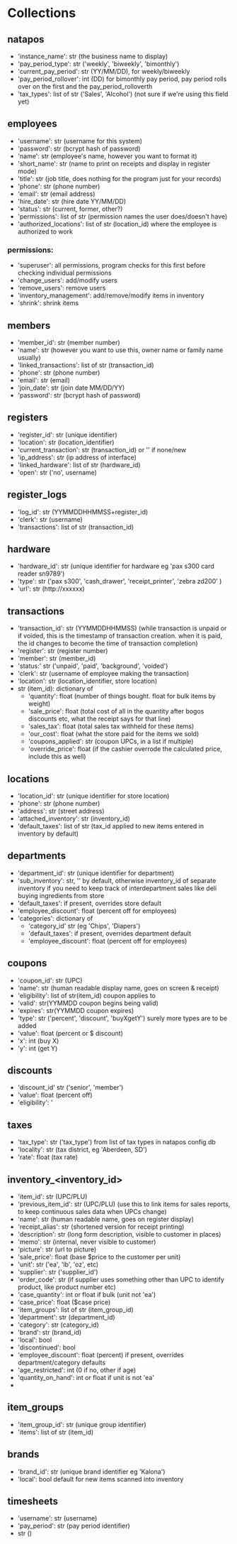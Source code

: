 # Collections
## natapos
- 'instance_name': str (the business name to display)
- 'pay_period_type': str ('weekly', 'biweekly', 'bimonthly')
- 'current_pay_period': str (YY/MM/DD), for weekly/biweekly
- 'pay_period_rollover': int (DD) for bimonthly pay period, pay period rolls over on the first and the pay_period_rolloverth
- 'tax_types': list of str ('Sales', 'Alcohol') (not sure if we're using this field yet)

## employees
- 'username': str (username for this system)
- 'password': str (bcrypt hash of password)
- 'name': str (employee's name, however you want to format it)
- 'short_name': str (name to print on receipts and display in register mode)
- 'title': str (job title, does nothing for the program just for your records)
- 'phone': str (phone number)
- 'email': str (email address)
- 'hire_date': str (hire date YY/MM/DD)
- 'status': str (current, former, other?)
- 'permissions': list of str (permission names the user does/doesn't have)
- 'authorized_locations': list of str (location_id) where the employee is authorized to work

### permissions:
- 'superuser': all permissions, program checks for this first before checking individual permissions
- 'change_users': add/modify users
- 'remove_users': remove users
- 'inventory_management': add/remove/modify items in inventory
- 'shrink': shrink items

## members
- 'member_id': str (member number)
- 'name': str (however you want to use this, owner name or family name usually)
- 'linked_transactions': list of str (transaction_id)
- 'phone': str (phone number)
- 'email': str (email)
- 'join_date': str (join date MM/DD/YY)
- 'password': str (bcrypt hash of password)

## registers
- 'register_id': str (unique identifier)
- 'location': str (location_identifier)
- 'current_transaction': str (transaction_id) or '' if none/new
- 'ip_address': str (ip address of interface)
- 'linked_hardware': list of str (hardware_id)
- 'open': str ('no', username)

## register_logs
- 'log_id': str (YYMMDDHHMMSS+register_id)
- 'clerk': str (username)
- 'transactions': list of str (transaction_id)

## hardware
- 'hardware_id': str (unique identifier for hardware eg 'pax s300 card reader sn9789')
- 'type': str ('pax s300', 'cash_drawer', 'receipt_printer', 'zebra zd200' )
- 'url': str (http://xxxxxx)

## transactions
- 'transaction_id': str (YYMMDDHHMMSS) (while transaction is unpaid or if voided, this is the timestamp of transaction creation.  when it is paid, the id changes to become the time of transaction completion)
- 'register': str (register number)
- 'member': str (member_id)
- 'status:' str ('unpaid', 'paid', 'background', 'voided')
- 'clerk': str (username of employee making the transaction)
- 'location': str (location_identifier, store location)
- str (item_id): dictionary of
    - 'quantity': float (number of things bought.  float for bulk items by weight)
    - 'sale_price': float (total cost of all in the quantity after bogos discounts etc, what the receipt says for that line)
    - 'sales_tax': float (total sales tax withheld for these items)
    - 'our_cost': float (what the store paid for the items we sold)
    - 'coupons_applied': str (coupon UPCs, in a list if multiple)
    - 'override_price': float (if  the cashier overrode the calculated price, include this as well)

## locations
- 'location_id': str (unique identifier for store location)
- 'phone': str (phone number)
- 'address': str (street address)
- 'attached_inventory': str (inventory_id)
- 'default_taxes': list of str (tax_id applied to new items entered in inventory by default)


## departments
- 'department_id': str (unique identifier for department)
- 'sub_inventory': str, '' by default, otherwise inventory_id of separate inventory if you need to keep track of interdepartment sales like deli buying ingredients from store
- 'default_taxes': if present, overrides store default
- 'employee_discount': float (percent off for employees)
- 'categories': dictionary of
    - 'category_id' str (eg 'Chips', 'Diapers')
    - 'default_taxes': if present, overrides department default
    - 'employee_discount': float (percent off for employees)

## coupons
- 'coupon_id': str (UPC)
- 'name': str (human readable display name, goes on screen & receipt)
- 'eligibility': list of str(item_id) coupon applies to
- 'valid': str(YYMMDD coupon begins being valid)
- 'expires': str(YYMMDD coupon expires)
- 'type': str ('percent', 'discount', 'buyXgetY')   surely more types are to be added
- 'value': float (percent or $ discount)
- 'x': int (buy X)
- 'y': int (get Y)

## discounts
- 'discount_id' str ('senior', 'member')
- 'value': float (percent off)
- 'eligibility': '

## taxes
- 'tax_type': str ('tax_type') from list of tax types in natapos config db
- 'locality': str (tax district, eg 'Aberdeen, SD')
- 'rate': float (tax rate)

## inventory_<inventory_id>
- 'item_id': str (UPC/PLU)
- 'previous_item_id': str (UPC/PLU) (use this to link items for sales reports, to keep continuous sales data when UPCs change)
- 'name': str (human readable name, goes on register display)
- 'receipt_alias': str (shortened version for receipt printing)
- 'description': str (long form description, visible to customer in places)
- 'memo': str (internal, never visible to customer)
- 'picture': str (url to picture)
- 'sale_price': float (base $price to the customer per unit)
- 'unit': str ('ea', 'lb', 'oz', etc)
- 'supplier': str ('supplier_id')
- 'order_code': str (if supplier uses something other than UPC to identify product, like product number etc)
- 'case_quantity': int or float if bulk (unit not 'ea')
- 'case_price': float ($case price)
- 'item_groups': list of str (item_group_id)
- 'department': str (department_id)
- 'category': str (category_id)
- 'brand': str (brand_id)
- 'local': bool
- 'discontinued': bool
- 'employee_discount': float (percent)   if present, overrides department/category defaults
- 'age_restricted': int (0 if no, other if age)
- 'quantity_on_hand': int or float if unit is not 'ea'
- 

## item_groups
- 'item_group_id': str (unique group identifier)
- 'items': list of str (item_id)

## brands
- 'brand_id': str (unique brand identifier eg 'Kalona')
- 'local': bool   default for new items scanned into inventory

## timesheets
- 'username': str (username)
- 'pay_period': str (pay period identifier)
- str ()